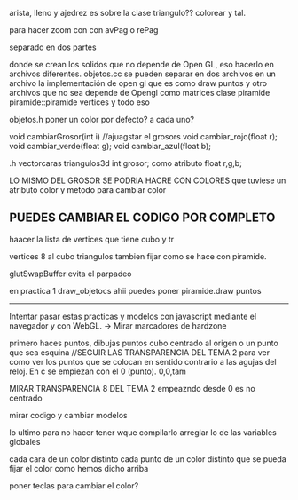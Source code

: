 arista, lleno y ajedrez es sobre la clase triangulo??
colorear y tal.

para hacer zoom con con avPag o rePag


separado en dos partes

donde se crean los solidos que no depende de Open GL, eso hacerlo en archivos diferentes.
objetos.cc se pueden separar en dos archivos 
en un archivo la implementación de open gl que es como draw puntos
y otro archivos que no sea depende de Opengl como matrices
clase piramide
piramide::piramide
vertices y todo eso

objetos.h
poner un color por defecto? a cada uno?

void cambiarGrosor(int i) //ajuagstar el grosors
void cambiar_rojo(float r);
void cambiar_verde(float g);
void cambiar_azul(float b);

.h
vector<vetext car>caras
triangulos3d
int grosor; como atributo
float r,g,b;


LO MISMO DEL GROSOR SE PODRIA HACRE CON COLORES
que tuviese un atributo color y metodo para cambiar color


PUEDES CAMBIAR EL CODIGO POR COMPLETO
--------------

haacer la lista de vertices que tiene cubo 
y tr


vertices 8 al cubo
triangulos tambien fijar como se hace con piramide.

glutSwapBuffer evita el parpadeo


en practica 1
draw_objetocs 
ahii puedes poner piramide.draw puntos 



------------------

Intentar pasar estas practicas y modelos con javascript mediante el navegador y con WebGL. -> Mirar marcadores de hardzone 



primero haces puntos, dibujas puntos
cubo centrado al origen
o un punto que sea esquina
//SEGUIR LAS TRANSPARENCIA DEL TEMA 2 para ver como ver los puntos que se colocan en sentido contrario a las agujas del reloj.
En c se empiezan con el 0 (punto).
0,0,tam

MIRAR TRANSPARENCIA 8 DEL TEMA 2
empeazndo desde 0
es no centrado

mirar codigo y cambiar modelos 

lo ultimo para no hacer tener wque compilarlo
arreglar lo de las variables globales

cada cara de un color distinto
cada punto de un color distinto
que se pueda fijar el color como hemos dicho arriba 

poner teclas para cambiar el color?